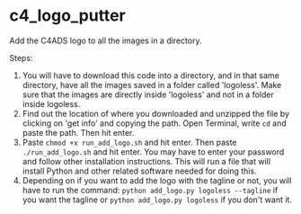 # c4_logo_putter
Add the C4ADS logo to all the images in a directory. 

Steps: 

1. You will have to download this code into a directory, and in that same directory, have all the images saved in a folder called 'logoless'. Make sure that the images are directly inside 'logoless' and not in a folder inside logoless.
2. Find out the location of where you downloaded and unzipped the file by clicking on 'get info' and copying the path. Open Terminal, write `cd` and paste the path. Then hit enter.
3. Paste `chmod +x run_add_logo.sh` and hit enter. Then paste `./run_add_logo.sh` and hit enter. You may have to enter your password and follow other installation instructions. This will run a file that will install Python and other related software needed for doing this.
4. Depending on if you want to add the logo with the tagline or not, you will have to run the command:
`python add_logo.py logoless --tagline` if you want the tagline or
`python add_logo.py logoless` if you don't want it. 
